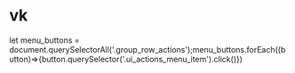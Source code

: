 # vk
let menu_buttons = document.querySelectorAll('.group_row_actions');menu_buttons.forEach((button)=>{button.querySelector('.ui_actions_menu_item').click()})
